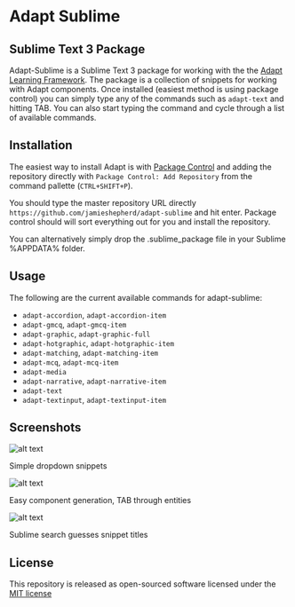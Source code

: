 # Adapt Sublime
## Sublime Text 3 Package

Adapt-Sublime is a Sublime Text 3 package for working with the the [Adapt Learning Framework](https://github.com/adaptlearning/adapt_framework). The package is a collection of snippets for working with Adapt components. Once installed (easiest method is using package control) you can simply type any of the commands such as `adapt-text` and hitting TAB. You can also start typing the command and cycle through a list of available commands.

## Installation

The easiest way to install Adapt is with [Package Control](https://sublime.wbond.net/) and adding the repository directly with `Package Control: Add Repository` from the command pallette (`CTRL+SHIFT+P`). 

You should type the master repository URL directly `https://github.com/jamieshepherd/adapt-sublime` and hit enter. Package control should will sort everything out for you and install the repository.

You can alternatively simply drop the .sublime_package file in your Sublime %APPDATA% folder.

## Usage

The following are the current available commands for adapt-sublime:

- `adapt-accordion`, `adapt-accordion-item`
- `adapt-gmcq`, `adapt-gmcq-item`
- `adapt-graphic`, `adapt-graphic-full`
- `adapt-hotgraphic`, `adapt-hotgraphic-item`
- `adapt-matching`, `adapt-matching-item`
- `adapt-mcq`, `adapt-mcq-item`
- `adapt-media`
- `adapt-narrative`, `adapt-narrative-item`
- `adapt-text`
- `adapt-textinput`, `adapt-textinput-item`

## Screenshots

![alt text](https://github.com/jamieshepherd/adapt-sublime/raw/dev/Images/adapt-sublime-1.jpg "Simple dropdown snippets")

Simple dropdown snippets

![alt text](https://github.com/jamieshepherd/adapt-sublime/raw/dev/Images/adapt-sublime-2.jpg  "Easy component generation, TAB through entities")

Easy component generation, TAB through entities

![alt text](https://github.com/jamieshepherd/adapt-sublime/raw/dev/Images/adapt-sublime-3.jpg  "Sublime search guesses snippet titles")

Sublime search guesses snippet titles

## License

This repository is released as open-sourced software licensed under the [MIT license](http://opensource.org/licenses/MIT)
